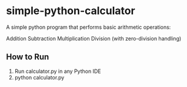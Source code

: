 # simple-python-calculator

A simple python program that performs basic arithmetic operations:

Addition
Subtraction
Multiplication
Division (with zero-division handling)

## How to Run

1. Run calculator.py in any Python IDE
2. python calculator.py
